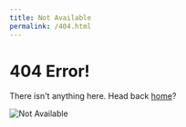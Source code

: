 ```yaml
---
title: Not Available
permalink: /404.html
---
```


# 404 Error!
There isn't anything here.
Head back [home](/)?

![Not Available](https://imgs.xkcd.com/comics/not_available.png )
